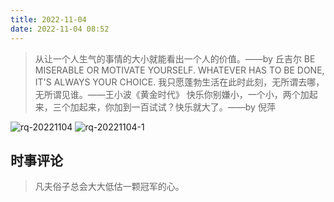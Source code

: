 ```yaml
---
title: 2022-11-04
date: 2022-11-04 08:52
---
```


> 从让一个人生气的事情的大小就能看出一个人的价值。——by 丘吉尔
> BE MISERABLE OR MOTIVATE YOURSELF. WHATEVER HAS TO BE DONE, IT'S ALWAYS YOUR CHOICE.
> 我只愿蓬勃生活在此时此刻，无所谓去哪，无所谓见谁。——王小波《黄金时代》
> 快乐你别嫌小，一个小，两个加起来，三个加起来，你加到一百试试？快乐就大了。——by 倪萍

![rq-20221104](http://images.iotop.work/upic/2022114-rq-20221104.jpg)
![rq-20221104-1](http://images.iotop.work/upic/2022114-rq-20221104-1.jpg)


## 时事评论

> 凡夫俗子总会大大低估一颗冠军的心。
